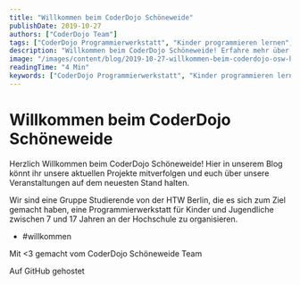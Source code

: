 ```yaml
---
title: "Willkommen beim CoderDojo Schöneweide"
publishDate: 2019-10-27
authors: ["CoderDojo Team"]
tags: ["CoderDojo Programmierwerkstatt", "Kinder programmieren lernen", "Jugendliche programmieren", "HTW-Berlin Veranstaltungen", "Programmierkurse", "Workshops Kinder", "Hochschule Programmierkurse", "Coding Events", "Tech Workshops"]
description: "Willkommen beim CoderDojo Schöneweide! Erfahre mehr über unsere Programmierwerkstatt für Kinder und Jugendliche an der HTW Berlin. Bleib auf dem Laufenden über unsere Projekte und Veranstaltungen."
image: "/images/content/blog/2019-10-27-willkommen-beim-coderdojo-osw-hero.jpg"
readingTime: "4 Min"
keywords: ["CoderDojo Programmierwerkstatt", "Kinder programmieren lernen", "Jugendliche programmieren", "HTW-Berlin Veranstaltungen", "Programmierkurse", "Workshops Kinder", "Jugendliche programmieren", "Hochschule Programmierkurse", "Coding Events", "Tech Workshops"]
---
```


# Willkommen beim CoderDojo Schöneweide

Herzlich Willkommen beim CoderDojo Schöneweide! Hier in unserem Blog könnt ihr unsere aktuellen Projekte mitverfolgen und euch über unsere Veranstaltungen auf dem neuesten Stand halten.

Wir sind eine Gruppe Studierende von der HTW Berlin, die es sich zum Ziel gemacht haben, eine Programmierwerkstatt für Kinder und Jugendliche zwischen 7 und 17 Jahren an der Hochschule zu organisieren.

- #willkommen

Mit <3 gemacht vom CoderDojo Schöneweide Team

Auf GitHub gehostet

